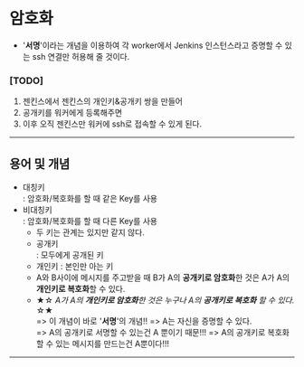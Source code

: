 # 암호화
* '**서명**'이라는 개념을 이용하여 각 worker에서 Jenkins 인스턴스라고 증명할 수 있는 ssh 연결만 허용해 줄 것이다.
### [TODO]  
 1. 젠킨스에서 젠킨스의 개인키&공개키 쌍을 만들어 
 2. 공개키를 워커에게 등록해주면 
 3. 이후 오직 젠킨스만 워커에 ssh로 접속할 수 있게 된다.

----
## 용어 및 개념
* 대칭키  
 : 암호화/복호화를 할 때 같은 Key를 사용
* 비대칭키  
 : 암호화/복호화를 할 때 다른 Key를 사용  
    * 두 키는 관계는 있지만 같지 않다.
    * 공개키  
     : 모두에게 공개된 키
    * 개인키
     : 본인만 아는 키
    * A와 B사이에 메시지를 주고받을 때 B가 A의 **공개키로 암호화**한 것은 A가 A의**개인키로 복호화**할 수 있다.  
    * ★☆ _A가 A의 **개인키로 암호화**한 것은 누구나 A의 **공개키로 복호화** 할 수 있다._ ☆★  
    => 이 개념이 바로 '**서명**'의 개념!!
    => A는 자신을 증명할 수 있다.  
    => A의 공개키로 서명할 수 있는건 A 뿐이기 때문!!!
    => A의 공개키로 복호화할 수 있는 메시지를 만드는건 A뿐이다!!!  
----



